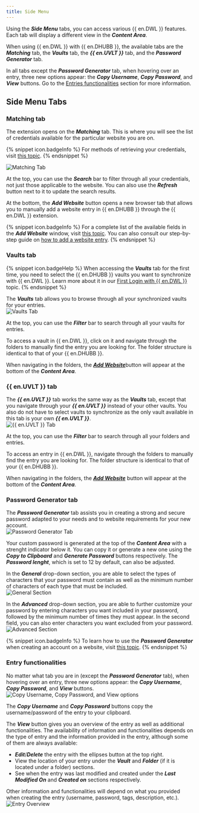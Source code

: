 ```yaml
---
title: Side Menu
---
```

Using the ***Side Menu*** tabs, you can access various {{ en.DWL }} features. Each tab will display a different view in the ***Content Area***.  

When using {{ en.DWL }} with {{ en.DHUBB }}, the available tabs are the ***Matching*** tab, the ***Vaults*** tab, the ***{{ en.UVLT }}*** tab, and the ***Password Generator*** tab.  

In all tabs except the ***Password Generator*** tab, when hovering over an entry, three new options appear: the ***Copy Username***, ***Copy Password***, and ***View*** buttons. Go to the [Entries functionalities](#entry-functionalities) section for more information.  

## Side Menu Tabs 

### Matching tab 
The extension opens on the ***Matching*** tab. This is where you will see the list of credentials available for the particular website you are on.  

{% snippet icon.badgeInfo %} 
For methods of retrieving your credentials, visit [this topic](/hub/dwl/using-devolutions-web-login/using-dwl-with-hub-business/retrieve-credentials-hub-business/). 
{% endsnippet %}
 
![Matching Tab](https://webdevolutions.azureedge.net/docs/en/hub/Hub2110.png) 

At the top, you can use the ***Search*** bar to filter through all your credentials, not just those applicable to the website. You can also use the ***Refresh*** button next to it to update the search results.  

At the bottom, the ***Add Website*** button opens a new browser tab that allows you to manually add a website entry in {{ en.DHUBB }} through the {{ en.DWL }} extension.  

{% snippet icon.badgeInfo %} 
For a complete list of the available fields in the ***Add Website*** window, visit [this topic](/hub/dwl/devolutions-web-login-user-interface/dwl-user-interface-hub-business/side-menu/add-website/). You can also consult our step-by-step guide on [how to add a website entry](/hub/dwl/using-devolutions-web-login/using-dwl-with-hub-business/add-entry-hub-business-dwl/). 
{% endsnippet %}
 
### Vaults tab 

{% snippet icon.badgeHelp %} 
When accessing the ***Vaults*** tab for the first time, you need to select the {{ en.DHUBB }} vaults you want to synchronize with {{ en.DWL }}. Learn more about it in our [First Login with {{ en.DWL }}](/hub/dwl/first-login-devolutions-web-login/hub-business/) topic. 
{% endsnippet %}
 
The ***Vaults*** tab allows you to browse through all your synchronized vaults for your entries.  
![Vaults Tab](https://webdevolutions.azureedge.net/docs/en/hub/Hub2119.png) 

At the top, you can use the ***Filter*** bar to search through all your vaults for entries.  

To access a vault in {{ en.DWL }}, click on it and navigate through the folders to manually find the entry you are looking for. The folder structure is identical to that of your {{ en.DHUBB }}.  

When navigating in the folders, the [***Add Website***](/hub/dwl/devolutions-web-login-user-interface/dwl-user-interface-hub-business/side-menu/add-website/)button will appear at the bottom of the ***Content Area***.  

### {{ en.UVLT }} tab 

The ***{{ en.UVLT }}*** tab works the same way as the ***Vaults*** tab, except that you navigate through your ***{{ en.UVLT }}*** instead of your other vaults. You also do not have to select vaults to synchronize as the only vault available in this tab is your own ***{{ en.UVLT }}***.  
![{{ en.UVLT }} Tab](https://webdevolutions.azureedge.net/docs/en/hub/Hub2120.png) 

At the top, you can use the ***Filter*** bar to search through all your folders and entries.  

To access an entry in {{ en.DWL }}, navigate through the folders to manually find the entry you are looking for. The folder structure is identical to that of your {{ en.DHUBB }}.  

When navigating in the folders, the [***Add Website***](/hub/dwl/devolutions-web-login-user-interface/dwl-user-interface-hub-business/side-menu/add-website/) button will appear at the bottom of the ***Content Area***.  

### Password Generator tab 

The ***Password Generator*** tab assists you in creating a strong and secure password adapted to your needs and to website requirements for your new account.  
![Password Generator Tab](https://webdevolutions.azureedge.net/docs/en/hub/Hub2111.png) 

Your custom password is generated at the top of the ***Content Area*** with a strenght indicator below it. You can copy it or generate a new one using the ***Copy to Clipboard*** and ***Generate Password*** buttons respectively. The ***Password lenght***, which is set to 12 by default, can also be adjusted.  

In the ***General*** drop-down section, you are able to select the types of characters that your password must contain as well as the minimum number of characters of each type that must be included.  
![General Section](https://webdevolutions.azureedge.net/docs/en/hub/Hub2114.png) 

In the ***Advanced*** drop-down section, you are able to further customize your password by entering characters you want included in your password, followed by the minimum number of times they must appear. In the second field, you can also enter characters you want excluded from your password.  
![Advanced Section](https://webdevolutions.azureedge.net/docs/en/hub/Hub2115.png) 

{% snippet icon.badgeInfo %} 
To learn how to use the ***Password Generator*** when creating an account on a website, visit [this topic](/hub/dwl/using-devolutions-web-login/using-dwl-with-hub-business/create-account-website-hub-business/). 
{% endsnippet %}
 
### Entry functionalities 

No matter what tab you are in (except the ***Password Generator*** tab), when hovering over an entry, three new options appear: the ***Copy Username***, ***Copy Password***, and ***View*** buttons.  
![Copy Username, Copy Password, and View options](https://webdevolutions.azureedge.net/docs/en/hub/Hub2116.png) 

The ***Copy Username*** and ***Copy Password*** buttons copy the username/password of the entry to your clipboard.  

The ***View*** button gives you an overview of the entry as well as additional functionalities. The availability of information and functionalities depends on the type of entry and the information provided in the entry, although some of them are always available:  

* ***Edit***/***Delete*** the entry with the ellipses button at the top right. 
* View the location of your entry under the ***Vault*** and ***Folder*** (if it is located under a folder) sections. 
* See when the entry was last modified and created under the ***Last Modified On*** and ***Created on*** sections respectively.  

Other information and functionalities will depend on what you provided when creating the entry (username, password, tags, description, etc.).  
![Entry Overview](https://webdevolutions.azureedge.net/docs/en/hub/Hub2118.png) 
